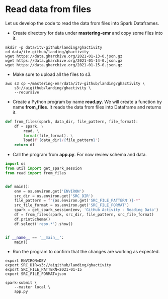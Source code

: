 # Read data from files

Let us develop the code to read the data from files into Spark Dataframes.
* Create directory for data under **mastering-emr** and copy some files into it.

```shell script
mkdir -p data/itv-github/landing/ghactivity
cd data/itv-github/landing/ghactivity
wget https://data.gharchive.org/2021-01-13-0.json.gz
wget https://data.gharchive.org/2021-01-14-0.json.gz
wget https://data.gharchive.org/2021-01-15-0.json.gz
```
* Make sure to upload all the files to s3.
```
aws s3 cp ~/mastering-emr/data/itv-github/landing/ghactivity \
    s3://aigithub/landing/ghactivity \
    --recursive
```
* Create a Python program by name **read.py**. We will create a function by name **from_files**. It reads the data from files into Dataframe and returns it.

```python
def from_files(spark, data_dir, file_pattern, file_format):
    df = spark. \
        read. \
        format(file_format). \
        load(f'{data_dir}/{file_pattern}')
    return df
```

* Call the program from **app.py**. For now review schema and data.

```python
import os
from util import get_spark_session
from read import from_files


def main():
    env = os.environ.get('ENVIRON')
    src_dir = os.environ.get('SRC_DIR')
    file_pattern = f"{os.environ.get('SRC_FILE_PATTERN')}-*"
    src_file_format = os.environ.get('SRC_FILE_FORMAT')
    spark = get_spark_session(env, 'GitHub Activity - Reading Data')
    df = from_files(spark, src_dir, file_pattern, src_file_format)
    df.printSchema()
    df.select('repo.*').show()


if __name__ == '__main__':
    main()
```
* Run the program to confirm that the changes are working as expected.

```
export ENVIRON=DEV
export SRC_DIR=s3://aigithub/landing/ghactivity
export SRC_FILE_PATTERN=2021-01-15
export SRC_FILE_FORMAT=json

spark-submit \
    --master local \
    app.py
```